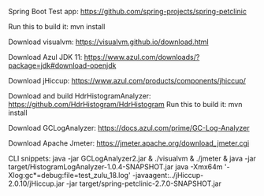 Spring Boot Test app:
https://github.com/spring-projects/spring-petclinic

Run this to build it:
mvn install

Download visualvm:
https://visualvm.github.io/download.html

Download Azul JDK 11:
https://www.azul.com/downloads/?package=jdk#download-openjdk

Download jHiccup:
https://www.azul.com/products/components/jhiccup/

Download and build HdrHistogramAnalyzer:
https://github.com/HdrHistogram/HdrHistogram
Run this to build it:
mvn install

Download GCLogAnalyzer:
https://docs.azul.com/prime/GC-Log-Analyzer

Download Apache Jmeter:
https://jmeter.apache.org/download_jmeter.cgi

CLI snippets:
java -jar GCLogAnalyzer2.jar &
./visualvm &
./jmeter &
java -jar target/HistogramLogAnalyzer-1.0.4-SNAPSHOT.jar
java -Xmx64m '-Xlog:gc*=debug:file=test_zulu_18.log'  -javaagent:../jHiccup-2.0.10/jHiccup.jar -jar target/spring-petclinic-2.7.0-SNAPSHOT.jar
